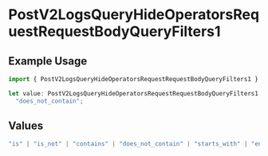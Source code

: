 # PostV2LogsQueryHideOperatorsRequestRequestBodyQueryFilters1

## Example Usage

```typescript
import { PostV2LogsQueryHideOperatorsRequestRequestBodyQueryFilters1 } from "orq-poc-typescript-multi-env-version/models/operations";

let value: PostV2LogsQueryHideOperatorsRequestRequestBodyQueryFilters1 =
  "does_not_contain";
```

## Values

```typescript
"is" | "is_not" | "contains" | "does_not_contain" | "starts_with" | "ends_with" | "is_empty" | "is_not_empty"
```